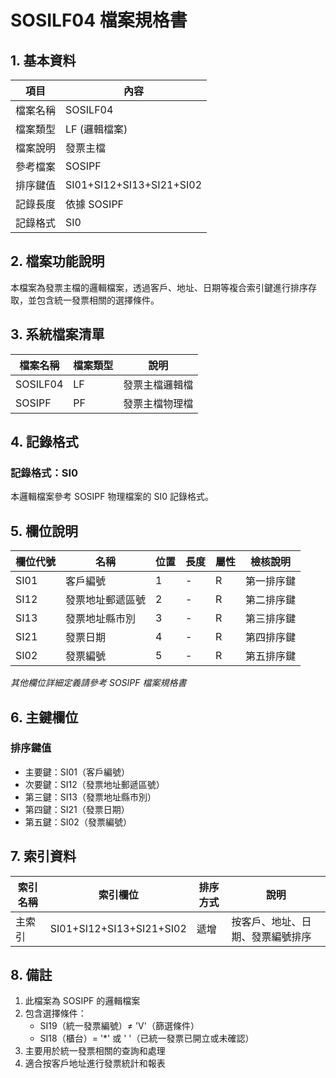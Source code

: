 # SOSILF04 檔案規格書

## 1. 基本資料

| 項目 | 內容 |
|------|------|
| 檔案名稱 | SOSILF04 |
| 檔案類型 | LF (邏輯檔案) |
| 檔案說明 | 發票主檔 |
| 參考檔案 | SOSIPF |
| 排序鍵值 | SI01+SI12+SI13+SI21+SI02 |
| 記錄長度 | 依據 SOSIPF |
| 記錄格式 | SI0 |

## 2. 檔案功能說明

本檔案為發票主檔的邏輯檔案，透過客戶、地址、日期等複合索引鍵進行排序存取，並包含統一發票相關的選擇條件。

## 3. 系統檔案清單

| 檔案名稱 | 檔案類型 | 說明 |
|----------|----------|------|
| SOSILF04 | LF | 發票主檔邏輯檔 |
| SOSIPF | PF | 發票主檔物理檔 |

## 4. 記錄格式

### 記錄格式：SI0

本邏輯檔案參考 SOSIPF 物理檔案的 SI0 記錄格式。

## 5. 欄位說明

| 欄位代號 | 名稱 | 位置 | 長度 | 屬性 | 檢核說明 |
|----------|------|------|------|------|----------|
| SI01 | 客戶編號 | 1 | - | R | 第一排序鍵 |
| SI12 | 發票地址郵遞區號 | 2 | - | R | 第二排序鍵 |
| SI13 | 發票地址縣市別 | 3 | - | R | 第三排序鍵 |
| SI21 | 發票日期 | 4 | - | R | 第四排序鍵 |
| SI02 | 發票編號 | 5 | - | R | 第五排序鍵 |

*其他欄位詳細定義請參考 SOSIPF 檔案規格書*

## 6. 主鍵欄位

### 排序鍵值
- 主要鍵：SI01（客戶編號）
- 次要鍵：SI12（發票地址郵遞區號）
- 第三鍵：SI13（發票地址縣市別）
- 第四鍵：SI21（發票日期）
- 第五鍵：SI02（發票編號）

## 7. 索引資料

| 索引名稱 | 索引欄位 | 排序方式 | 說明 |
|----------|----------|----------|------|
| 主索引 | SI01+SI12+SI13+SI21+SI02 | 遞增 | 按客戶、地址、日期、發票編號排序 |

## 8. 備註

1. 此檔案為 SOSIPF 的邏輯檔案
2. 包含選擇條件：
   - SI19（統一發票編號）≠ 'V'（篩選條件）
   - SI18（櫃台）= '*' 或 ' '（已統一發票已開立或未確認）
3. 主要用於統一發票相關的查詢和處理
4. 適合按客戶地址進行發票統計和報表 